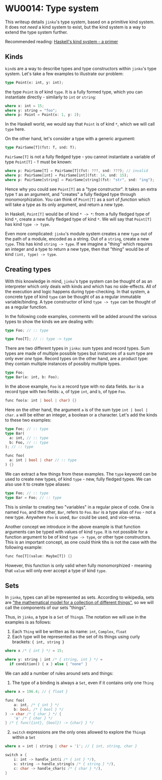 # WU0014: Type system

This writeup details `jinko`'s type system, based on a primitive kind system. It does not *need* a kind system to exist, but the kind system is a way to extend the type system further.

Recommended reading: [Haskell's kind system - a primer](https://diogocastro.com/blog/2018/10/17/haskells-kind-system-a-primer/)

## Kinds

`kind`s are a way to describe types and type constructors within `jinko`'s type system. Let's take a few examples to illustrate our problem:

```rust
type Point(x: int, y: int);
```

the type `Point` is of kind `type`. It is a fully formed type, which you can instantiate directly - similarly to `int` or `string`:

```rust
where x: int = 15;
where y: string = "foo";
where p: Point = Point(x: 1, y: 2);
```

In the Haskell world, we would say that `Point` is of kind `*`, which we will call `type` here.

On the other hand, let's consider a type with a generic argument:
```rust
type PairSame[T](fst: T, snd: T);
```

`PairSame[T]` is not a fully fledged type - you cannot instantiate a variable of type `Point[T]` - `T` must be known:

```rust
where p: PairSame[T] = PairSame[T](fst: ???, snd: ???); // invalid
where p: PairSame[int] = PairSame[int](fst: 14, snd: 15);
where p: PairSame[string] = PairSame[string](fst: "str", snd: "ing");
```

Hence why you could see `Point[T]` as a "type constructor". It takes an extra type `T` as an argument, and "creates" a fully fledged type through monomorphization.
You can think of `Point[T]` as a sort of *function* which will take a type as its only argument, and return a new type.

In Haskell, `Point[T]` would be of kind `* -> *`: from a fully fledged type of kind `*`, create a new fully fledged type of kind `*`.
We will say that `Point[T]` has kind `type -> type`.

Even more complicated: `jinko`'s module system creates a new `type` out of the path of a module, encoded as a string. Out of a `string`, create a new `type`. This has kind `string -> type`.
If we imagine a "thing" which requires an integer and a type to return a new type, then that "thing" would be of kind `(int, type) -> type`.

## Creating types

With this knowledge in mind, `jinko`'s type system can be thought of as an interpreter which only deals with kinds and which has no side-effects. All of the execution and logic happens during type-checking.
In that system, a concrete type of kind `type` can be thought of as a regular immutable variable/binding. A type constructor of kind `type -> type` can be thought of as a regular function.

In the following code examples, comments will be added around the various types to show the kinds we are dealing with:

```rust
type Foo; // :: type

type Foo[T]; // :: type -> type
```

There are two different types in `jinko`: sum types and record types. Sum types are made of multiple possible types but instances of a sum type are only ever *one* type. Record types on the other hand, are a product type: they contain multiple instances of possibly multiple types.

```rust
type Foo;
type Bar(a: int, b: Foo);
```

In the above example, `Foo` is a record type with no data fields. `Bar` is a record type with two fields: `a`, of type `int`, and `b`, of type `Foo`.

```rust
func foo(a: int | bool | char) {}
```

Here on the other hand, the argument `a` is of the sum type `int | bool | char`. `a` will be either an integer, a boolean or a character. Let's add the kinds to these two examples:

```rust
type Foo; // :: type
type Bar(
  a: int, // :: type
  b: Foo, // :: type
); // :: type

func foo(
  a: int | bool | char // :: type
) {}
```

We can extract a few things from these examples. The `type` keyword can be used to create new types, of kind `type` - new, fully fledged types. We can also use it to create type aliases:

```rust
type Foo; // :: type
type Bar = Foo; // :: type
```

This is similar to creating two "variables" in a regular piece of code. One is named `Foo`, and the other, `Bar`, refers to `Foo`. `Bar` is a type alias of `Foo` - not a new type. Anywhere `Foo` is used, `Bar` could be used, and vice-versa.

Another concept we introduce in the above example is that function arguments can be typed with values of kind `type`. It is not possible for a function argument to be of kind `type -> type`, or other type constructors. This is an important concept, as one could think tihs is not the case with the following example:

```rust
func foo[T](value: Maybe[T]) {}
```

However, this function is only valid when fully monomorphized - meaning that `value` will only ever accept a type of kind `type`.

## Sets

In `jinko`, types can all be represented as sets. According to wikipedia, sets are ["the mathematical model for a collection of different things"](https://en.wikipedia.org/wiki/Set_(mathematics)), so we will call the components of our sets "things".

Thus, in `jinko`, a type is a `Set` of `Thing`s. The notation we will use in the examples is as follows:

1. Each `Thing` will be written as its name: `int`, `Complex`, `float`
2. Each type will be represented as the set of its things using curly brackets: `{ int, string }`

```rust
where x /* { int } */ = 15;

where y: string | int /* { string, int } */ =
  if condition() { x } else { "none" }
```

We can add a number of rules around sets and things:

1. The type of a binding is always a `Set`, even if it contains only one `Thing`

```rust
where x = 196.4; // { float }

func foo(
    a: int, /* { int } */
    b: bool, /* { bool } */
) -> char /* { char } */ {
    'a' /* { char } */
} /* { func({int}, {bool}) -> {char} } */
```

2. `switch` expressions are the only ones allowed to explore the `Thing`s within a `Set`

```rust
where x = int | string | char = '1'; // { int, string, char }

switch x {
    i: int -> handle_int(i /* { int } */),
    s: string -> handle_string(s /* { string } */),
    c: char -> handle_char(c /* { char } */),
}
```
